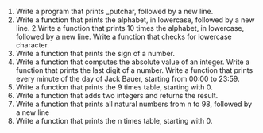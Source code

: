 1. Write a program that prints _putchar, followed by a new line.
1. Write a function that prints the alphabet, in lowercase, followed by a new line.
2.Write a function that prints 10 times the alphabet, in lowercase, followed by a new line.
Write a function that checks for lowercase character.
5. Write a function that prints the sign of a number.
6. Write a function that computes the absolute value of an integer.
Write a function that prints the last digit of a number.
Write a function that prints every minute of the day of Jack Bauer, starting from 00:00 to 23:59.
9. Write a function that prints the 9 times table, starting with 0.
10. Write a function that adds two integers and returns the result.
11. Write a function that prints all natural numbers from n to 98, followed by a new line
12. Write a function that prints the n times table, starting with 0.
